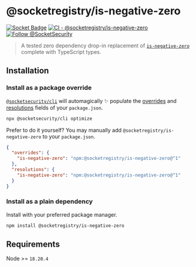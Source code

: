 # @socketregistry/is-negative-zero

[![Socket Badge](https://socket.dev/api/badge/npm/package/@socketregistry/is-negative-zero)](https://socket.dev/npm/package/@socketregistry/is-negative-zero)
[![CI - @socketregistry/is-negative-zero](https://github.com/SocketDev/socket-registry-js/actions/workflows/test.yml/badge.svg)](https://github.com/SocketDev/socket-registry-js/actions/workflows/test.yml)
[![Follow @SocketSecurity](https://img.shields.io/twitter/follow/SocketSecurity?style=social)](https://twitter.com/SocketSecurity)

> A tested zero dependency drop-in replacement of
> [`is-negative-zero`](https://www.npmjs.com/package/is-negative-zero) complete
> with TypeScript types.

## Installation

### Install as a package override

[`@socketsecurity/cli`](https://www.npmjs.com/package/@socketsecurity/cli) will
automagically :sparkles: populate the
[overrides](https://docs.npmjs.com/cli/v9/configuring-npm/package-json#overrides)
and [resolutions](https://yarnpkg.com/configuration/manifest#resolutions) fields
of your `package.json`.

```sh
npx @socketsecurity/cli optimize
```

Prefer to do it yourself? You may manually add
`@socketregistry/is-negative-zero` to your `package.json`.

```json
{
  "overrides": {
    "is-negative-zero": "npm:@socketregistry/is-negative-zero@^1"
  },
  "resolutions": {
    "is-negative-zero": "npm:@socketregistry/is-negative-zero@^1"
  }
}
```

### Install as a plain dependency

Install with your preferred package manager.

```sh
npm install @socketregistry/is-negative-zero
```

## Requirements

Node >= `18.20.4`
